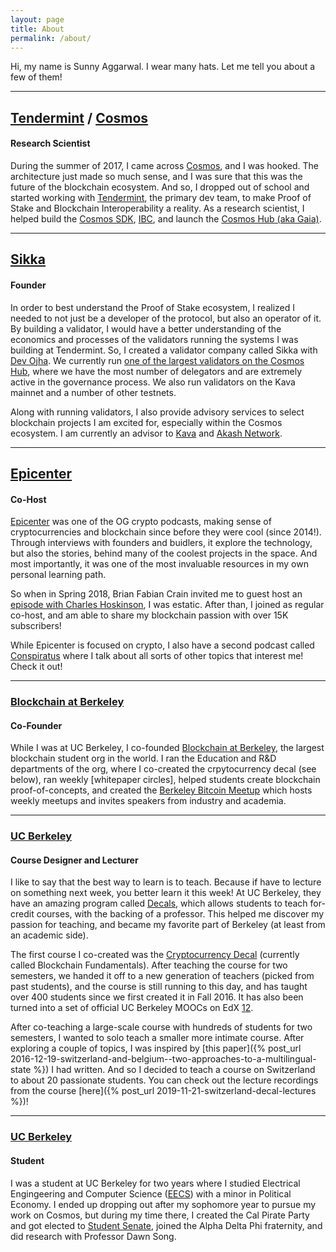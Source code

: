 ```yaml
---
layout: page
title: About
permalink: /about/
---
```


Hi, my name is Sunny Aggarwal.  I wear many hats.  Let me tell you about a few of them!

---

## [Tendermint](https://tendermint.com/) / [Cosmos](https://cosmos.network/)

#### Research Scientist

During the summer of 2017, I came across [Cosmos](https://cosmos.network/), and I was hooked.  The architecture just made so much sense, and I was sure that this was the future of the blockchain ecosystem.  And so, I dropped out of school and started working with [Tendermint](https://tendermint.com/), the primary dev team, to make Proof of Stake and Blockchain Interoperability a reality.  As a research scientist, I helped build the [Cosmos SDK](https://cosmos.network/sdk), [IBC](https://cosmos.network/ibc), and launch the [Cosmos Hub (aka Gaia)](https://hub.cosmos.network/master/hub-overview/overview.html).

---

## [Sikka](https://sikka.tech/)
#### Founder

In order to best understand the Proof of Stake ecosystem, I realized I needed to not just be a developer of the protocol, but also an operator of it.  By building a validator, I would have a better understanding of the economics and processes of the validators running the systems I was building at Tendermint.  So, I created a validator company called Sikka with [Dev Ojha](https://www.linkedin.com/in/dev-ojha-0/).  We currently run [one of the largest validators on the Cosmos Hub](https://www.mintscan.io/validators/cosmosvaloper1ey69r37gfxvxg62sh4r0ktpuc46pzjrm873ae8?delegators=1&powerEvents=1&proposedBlocks=1), where we have the most number of delegators and are extremely active in the governance process.  We also run validators on the Kava mainnet and a number of other testnets.

Along with running validators, I also provide advisory services to select blockchain projects I am excited for, especially within the Cosmos ecosystem.  I am currently an advisor to [Kava](https://www.kava.io/) and [Akash Network](https://akash.network/).

---

## [Epicenter](https://epicenter.tv/)

#### Co-Host

[Epicenter](https://epicenter.tv/) was one of the OG crypto podcasts, making sense of cryptocurrencies and blockchain since before they were cool (since 2014!).  Through interviews with founders and buidlers, it explore the technology, but also the stories, behind many of the coolest projects in the space.  And most importantly, it was one of the most invaluable resources in my own personal learning path.

So when in Spring 2018, Brian Fabian Crain invited me to guest host an [episode with Charles Hoskinson](https://www.youtube.com/watch?v=2DFYBb_zOpc), I was estatic.  After than, I joined as regular co-host, and am able to share my blockchain passion with over 15K subscribers!

While Epicenter is focused on crypto, I also have a second podcast called [Conspiratus](http://www.conspirat.us/) where I talk about all sorts of other topics that interest me!  Check it out!

---

### [Blockchain at Berkeley](https://blockchain.berkeley.edu/)

#### Co-Founder

While I was at UC Berkeley, I co-founded [Blockchain at Berkeley](https://blockchain.berkeley.edu/), the largest blockchain student org in the world.  I ran the Education and R&D departments of the org, where I co-created the crpytocurrency decal (see below), ran weekly [whitepaper circles], helped students create blockchain proof-of-concepts, and created the [Berkeley Bitcoin Meetup](https://www.meetup.com/Berkeley-Bitcoin-Meetup/) which hosts weekly meetups and invites speakers from industry and academia.

---

### [UC Berkeley](https://www.berkeley.edu/)

#### Course Designer and Lecturer

I like to say that the best way to learn is to teach.  Because if have to lecture on something next week, you better learn it this week!  At UC Berkeley, they have an amazing program called [Decals](https://decal.berkeley.edu/), which allows students to teach for-credit courses, with the backing of a professor.  This helped me discover my passion for teaching, and became my favorite part of Berkeley (at least from an academic side).

The first course I co-created was the [Cryptocurrency Decal](https://blockchain.berkeley.edu/courses/spring-2020-fundamentals-decal/) (currently called Blockchain Fundamentals).  After teaching the course for two semesters, we handed it off to a new generation of teachers (picked from past students), and the course is still running to this day, and has taught over 400 students since we first created it in Fall 2016.  It has also been turned into a set of official UC Berkeley MOOCs on EdX [1](https://www.edx.org/course/bitcoin-and-cryptocurrencies)[2](https://www.edx.org/course/blockchain-technology).

After co-teaching a large-scale course with hundreds of students for two semesters, I wanted to solo teach a smaller more intimate course.  After exploring a couple of topics, I was inspired by [this paper]({% post_url 2016-12-19-switzerland-and-belgium--two-approaches-to-a-multilingual-state %}) I had written.  And so I decided to teach a course on Switzerland to about 20 passionate students.  You can check out the lecture recordings from the course [here]({% post_url 2019-11-21-switzerland-decal-lectures %})!

---

### [UC Berkeley](https://www.berkeley.edu/)

#### Student

I was a student at UC Berkeley for two years where I studied Electrical Engingeering and Computer Science ([EECS](http://eecseecs.com/)) with a minor in Political Economy.  I ended up dropping out after my sophomore year to pursue my work on Cosmos, but during my time there, I created the Cal Pirate Party and got elected to [Student Senate](https://asuc.org/), joined the Alpha Delta Phi fraternity, and did research with Professor Dawn Song.
